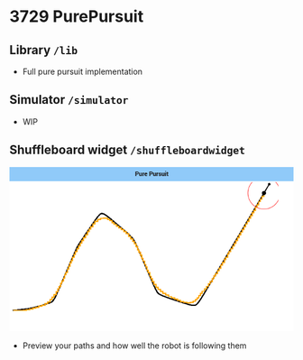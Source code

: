 # 3729 PurePursuit
## Library `/lib`
- Full pure pursuit implementation
## Simulator `/simulator`
- WIP
## Shuffleboard widget `/shuffleboardwidget`
![Screenshot](/images/ShuffleboardWidget.png?raw=true)
- Preview your paths and how well the robot is following them
